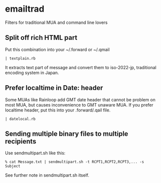 # emailtrad
Filters for traditional MUA and command line lovers
## Split off rich HTML part
Put this combination into your ~/.forward or ~/.qmail
```
| textplain.rb
```
It extracts text part of message and convert them to iso-2022-jp,
traditional encoding system in Japan.
## Prefer localtime in Date: header
Some MUAs like Rainloop add GMT date header that cannot be
problem on most MUA, but causes inconvenience to GMT unaware MUA.
If you prefer localtime header, put this into your .forward/.qail file.
```
| datelocal.rb
```
## Sending multiple binary files to multiple recipients
Use sendmultipart.sh like this:
```
% cat Message.txt | sendmultipart.sh -t RCPT1,RCPT2,RCPT3,... -s Subject
```
See further note in sendmultipart.sh itself.
